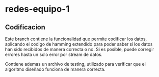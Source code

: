 # redes-equipo-1

## Codificacion
Este branch contiene la funcionalidad que permite codificar los datos, aplicando el codigo de hamming extendido para poder saber si los datos han sido recibidos de manera correcta o no. Si es posible, puede corregir errores hasta un solo error por stream de datos.

Contiene ademas un archivo de testing, utilizado para verificar que el algoritmo diseñado funciona de manera correcta.

